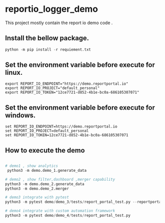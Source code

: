 # reportio_logger_demo

This project mostly contain the report io demo code .



## Install the bellow package.

```python
python -m pip install -r requiement.txt 
```


## Set the environment variable before execute for linux.  
```shell
export REPORT_IO_ENDPOINT="https://demo.reportportal.io"
export REPORT_IO_PROJECT="default_personal"
export REPORT_IO_TOKEN="12ce7721-d852-4b1e-bc0a-686105307071"
```


## Set the environment variable before execute for windows.  
```shell
set REPORT_IO_ENDPOINT=https://demo.reportportal.io
set REPORT_IO_PROJECT=default_personal
set REPORT_IO_TOKEN=12ce7721-d852-4b1e-bc0a-686105307071
```


## How to execute the demo 
```python

# demo1 , show analytics
 python3 -m demo.demo_1.generate_data 

# demo2 , show filter,dashboard ,merger capability 
python3 -m demo.demo_2.generate_data
python3 -m demo.demo_2.merger

# demo3 integrate with pytest
python3 -m pytest demo/demo_3/tests/report_portal_test.py --reportportal

# demo4 integrate with custom automation framework
python3 -m pytest demo/demo_4/tests/report_portal_test.py 


```


